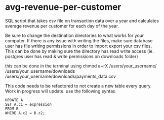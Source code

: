 # avg-revenue-per-customer
SQL script that takes csv file on transaction data over a year
and calculates average revenue per customer for each day of the year.

Be sure to change the destination directories to what works for your computer.
If there is any issue with writing the files, make sure database user
has file writing permissions in order to import export your csv files.
This can be done by making sure the directory has read write access
(ie. postgres user has read & write permissions on downloads folder)

this can be done in the terminal using
chmod a+rX /users/your_username/ /users/your_username/downloads /users/your_username/downloads/payments_data.csv

This code needs to be refactored to not create a new table every query. Work in progress will update.
use the following syntax.
```
UPDATE A
SET A.c1 = expression
FROM B
WHERE A.c2 = B.c2;
```
